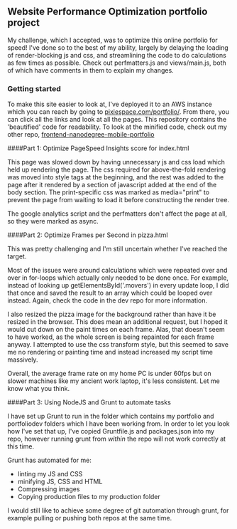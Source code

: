 ## Website Performance Optimization portfolio project

My challenge, which I accepted, was to optimize this online portfolio for speed! I've done so to the best of my ability, largely by delaying the loading of render-blocking js and css, and streamlining the code to do calculations as few times as possible. Check out perfmatters.js and views/main.js, both of which have comments in them to explain my changes.

### Getting started

To make this site easier to look at, I've deployed it to an AWS instance which you can reach by going to [pixiespace.com/portfolio/](http://pixiespace.com/portfolio/). From there, you can click all the links and look at all the pages. This repository contains the 'beautified' code for readability. To look at the minified code, check out my other repo, [frontend-nanodegree-mobile-portfolio](https://github.com/shevyf/frontend-nanodegree-mobile-portfolio)

####Part 1: Optimize PageSpeed Insights score for index.html

This page was slowed down by having unnecessary js and css load which held up rendering the page. The css required for above-the-fold rendering was moved into style tags at the beginning, and the rest was added to the page after it rendered by a section of javascript added at the end of the body section. The print-specific css was marked as media="print" to prevent the page from waiting to load it before constructing the render tree.

The google analytics script and the perfmatters don't affect the page at all, so they were marked as async.

####Part 2: Optimize Frames per Second in pizza.html

This was pretty challenging and I'm still uncertain whether I've reached the target.

Most of the issues were around calculations which were repeated over and over in for-loops which actually only needed to be done once. For example, instead of looking up getElementsById('.movers') in every update loop, I did that once and saved the result to an array which could be looped over instead. Again, check the code in the dev repo for more information.

I also resized the pizza image for the background rather than have it be resized in the browser. This does mean an additional request, but I hoped it would cut down on the paint times on each frame. Alas, that doesn't seem to have worked, as the whole screen is being repainted for each frame anyway. I attempted to use the css transform style, but this seemed to save me no rendering or painting time and instead increased my script time massively. 

Overall, the average frame rate on my home PC is under 60fps but on slower machines like my ancient work laptop, it's less consistent. Let me know what you think.

####Part 3: Using NodeJS and Grunt to automate tasks

I have set up Grunt to run in the folder which contains my portfolio and portfoliodev folders which I have been working from. In order to let you look how I've set that up, I've copied Gruntfile.js and packages.json into my repo, however running grunt from *within* the repo will not work correctly at this time.

Grunt has automated for me:

- linting my JS and CSS
- minifying JS, CSS and HTML
- Compressing images
- Copying production files to my production folder

I would still like to achieve some degree of git automation through grunt, for example pulling or pushing both repos at the same time.
